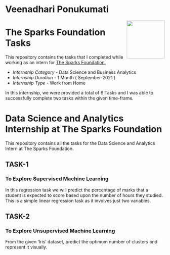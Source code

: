 # Veenadhari Ponukumati
<img align = right height = 120 width = 120 src = https://www.thesparksfoundationsingapore.org/images/logo_small.png>

#  The Sparks Foundation Tasks


This repository contains the tasks that I completed while working as an intern for [The Sparks Foundation.](https://www.thesparksfoundationsingapore.org/)
- *Internship Category* - Data Science and Business Analytics
- *Internship Duration* - 1 Month ( September-2021 )
- *Internship Type* - Work from Home

In this internship, we were provided a total of 6 Tasks and I was able to successfully complete two tasks within the given time-frame.

# Data Science and Analytics Internship at The Sparks Foundation 
This repository contains all the tasks for the Data Science and Analytics Intern at The Sparks Foundation.

## TASK-1
### To Explore Supervised Machine Learning
In this regression task we will predict the percentage of marks that a student is expected to score based upon the number of hours they studied. This is a simple linear regression task as it involves just two variables.

## TASK-2
### To Explore Unsupervised Machine Learning
From the given ‘Iris’ dataset, predict the optimum number of clusters and represent it visually.
